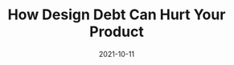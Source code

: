 ---
date: 2021-10-11
hidden: true
publisher: uxdesigncc
tags:
  - design
  - meta
target_url: https://uxdesign.cc/5-common-reasons-behind-the-design-debt-in-a-product-a40c5af2e5cd
title: How Design Debt Can Hurt Your Product
---